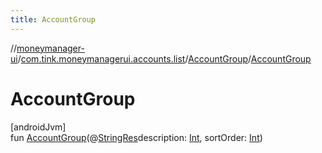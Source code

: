 ```yaml
---
title: AccountGroup
---
```

//[moneymanager-ui](../../../index.html)/[com.tink.moneymanagerui.accounts.list](../index.html)/[AccountGroup](index.html)/[AccountGroup](-account-group.html)



# AccountGroup



[androidJvm]\
fun [AccountGroup](-account-group.html)(@[StringRes](https://developer.android.com/reference/kotlin/androidx/annotation/StringRes.html)description: [Int](https://kotlinlang.org/api/latest/jvm/stdlib/kotlin/-int/index.html), sortOrder: [Int](https://kotlinlang.org/api/latest/jvm/stdlib/kotlin/-int/index.html))




